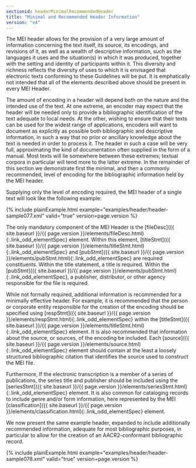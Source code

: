 ```yaml
---
sectionid: headerMinimalRecommendedHeader
title: "Minimal and Recommended Header Information"
version: "v4"
---
```




The MEI header allows for the provision of a very large amount of information concerning
the
text itself, its source, its encodings, and revisions of it, as well as a wealth of
descriptive information, such as the languages it uses and the situation(s) in which
it was
produced, together with the setting and identity of participants within it. This diversity
and
richness reflects the diversity of uses to which it is envisaged that electronic texts
conforming to these Guidelines will be put. It is emphatically not intended that all
of the
elements described above should be present in every MEI Header.

The amount of encoding in a header will depend both on the nature and the intended
use of the
text. At one extreme, an encoder may expect that the header will be needed only to
provide a
bibliographic identification of the text adequate to local needs. At the other, wishing
to
ensure that their texts can be used for the widest range of applications, encoders
will want
to document as explicitly as possible both bibliographic and descriptive information,
in such
a way that no prior or ancillary knowledge about the text is needed in order to process
it.
The header in such a case will be very full, approximating the kind of documentation
often
supplied in the form of a manual. Most texts will lie somewhere between these extremes;
textual corpora in particular will tend more to the latter extreme. In the remainder
of this
section we demonstrate first the minimal, and then a commonly recommended, level of
encoding
for the bibliographic information held by the MEI header.

Supplying only the level of encoding required, the MEI header of a single text will
look like
the following example:

{% include plainExample.html example="examples/header/header-sample077.xml" valid="true" version=page.version %}

The only mandatory component of the MEI Header is the [fileDesc]({{ site.baseurl }}/{{ page.version }}/elements/fileDesc.html){:.link_odd_elementSpec} element.
Within this element, [titleStmt]({{ site.baseurl }}/{{ page.version }}/elements/titleStmt.html){:.link_odd_elementSpec} and [pubStmt]({{ site.baseurl }}/{{ page.version }}/elements/pubStmt.html){:.link_odd_elementSpec} are
required constituents. Within the title statement, a title is required. Within the
[pubStmt]({{ site.baseurl }}/{{ page.version }}/elements/pubStmt.html){:.link_odd_elementSpec}, a publisher, distributor, or other agency responsible for the
file is required.

While not formally required, additional information is recommended for a minimally
effective
header. For example, it is recommended that the person or corporate entity responsible
for the
creation of the encoding should be specified using [respStmt]({{ site.baseurl }}/{{ page.version }}/elements/respStmt.html){:.link_odd_elementSpec} within the
[titleStmt]({{ site.baseurl }}/{{ page.version }}/elements/titleStmt.html){:.link_odd_elementSpec} element. It is also recommended that information about the
source, or sources, of the encoding be included. Each [source]({{ site.baseurl }}/{{ page.version }}/elements/source.html){:.link_odd_elementSpec} element
should contain at the least a loosely structured bibliographic citation that identifies
the
source used to construct the MEI file.

Furthermore, If the electronic transcription is a member of a series of publications,
the
series title and publisher should be included using the [seriesStmt]({{ site.baseurl }}/{{ page.version }}/elements/seriesStmt.html){:.link_odd_elementSpec}
element. It is also common for cataloging records to include genre and/or form information,
here represented by the MEI [classification]({{ site.baseurl }}/{{ page.version }}/elements/classification.html){:.link_odd_elementSpec} element.

We now present the same example header, expanded to include additionally recommended
information, adequate for most bibliographic purposes, in particular to allow for
the creation
of an AACR2-conformant bibliographic record.

{% include plainExample.html example="examples/header/header-sample078.xml" valid="true" version=page.version %}

